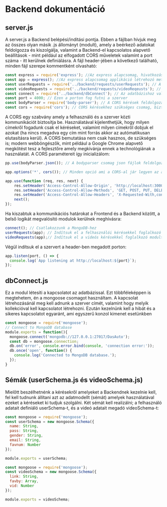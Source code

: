 # Backend dokumentáció

## server.js
A server.js a Backend belépési/indítási pontja. Ebben a fájlban hívjuk meg az összes olyan másik .js állományt (modult), amely a beérkező adatokat feldolgozza és kiszolgálja, valamint a Backend-el kapcsolatos alapvető beállítások - mint például az elfogadott CORS műveletek valamint a port száma - itt kerülnek definiálásra. A fájl header-jében a következő található, minden fájl szerepe kommentként olvasható:
```js
const express = require('express'); //Az express alapcsomag, hivatkozása kötelező a szerver használatához
const app = express(); //Az express alapcsomag applikáció létrehozó metódusa
const userRequests = require('../backend/requests/userRequests'); // A később bemutatásra kerülő, felhasználói kéréseket kezelő modul
const videoRequests = require('../backend/requests/videoReqeusts'); // A később bemutatásra kerülő, videókkal kapcsolatos kéréseket kezelő modul
const connect = require('../backend/dbConnect'); // Az adatbázishoz való csatlakozást megvalósító modul
const port = 4000; // Ezen a porton fog futni a szerver
const bodyParser = require('body-parser'); // A CORS kérések feldolgozását segítő csomag
const cors = require('cors'); // CORS kérésekhez szükséges csomag, biztonságos adatcserét biztosít
```
A CORS egy szabvány amely a felhasználó és a szerver közti kommunikációt biztosítja be. Használatával kijelenthetjük, hogy milyen címekről fogadunk csak el kéréseket, valamint milyen címekről dobjuk el azokat (ha nincs megadva egy cím mint forrás akkor az autómatikusan elutasításra kerül). A CORS bemutatása nem csak hasznos, de szükséges is; modern webböngészők, mint például a Google Chrome alapvető megkötést tesz a fejlesztőre amely megkívánja ennek a technológiának a használatát. A CORS paramétereit így inicializálom:
```js
pp.use(bodyParser.json()); // A bodyparser csomag json fájlok feldolgozását segítő metódusát hívjuk meg

app.options('*', cors()); // Minden opció ami a CORS-al jár legyen az alapértelmezett

app.use(function (req, res, next) {
    res.setHeader('Access-Control-Allow-Origin', 'http://localhost:3000'); // Csak a Frontend portjáról fogadunk el kéréseket
    res.setHeader('Access-Control-Allow-Methods', 'GET, POST, PUT, DELETE'); // Az elfogadott kérések a GET, POST, PUT, DELETE
    res.setHeader('Access-Control-Allow-Headers', 'X-Requested-With,content-type'); // A header tartalmazhat content-type valamint Requested-With adatokat
    next();
});
```
Ha kiszabtuk a kommunikációs határokat a Frontend és a Backend között, a belső logikát megvalósító modulok kerülnek meghívásra:
```js
connect(); // Csatlakozzunk a MongoDB-hez
userRequests(app); // Indítsuk el a felhasználói kérésekkel foglalkozó modult
videoRequests(app);// Indítsuk el a videós kérésekkel foglalkozó modult
```
Végül indítsuk el a szervert a header-ben megadott porton:
```js
app.listen(port, () => {
  console.log(`App listening at http://localhost:${port}`);
});
```

## dbConnect.js
Ez a modul létesíti a kapcsolatot az adatbázissal. Ezt többféleképpen is megtehetem, én a mongoose csomagot használtam. A kapcsolat létrehozásánál meg kell adnunk a szerver címét, valamint hogy melyik kollekcióval kell kapcsolatot létrehozni. Ezután kezelnünk kell a hibát és a sikeres kapcsolatot egyaránt, ami egyszerű konzol kimenet esetünkben
```js
const mongoose = require('mongoose');
// Connect to MongoDB database
module.exports = function(){
  mongoose.connect('mongodb://127.0.0.1:27017/DasAuto');
  const db = mongoose.connection;
  db.on('error', console.error.bind(console, 'connection error:'));
  db.once('open', function() {
    console.log('Connected to MongoDB database.');
  });
}
```

## Sémák (userSchema.js és videoSchema.js)
Mielőtt beszélhetnénk a kérésekről amelyeket a Backendnek kezelnie kell, fel kell tudnunk állítani azt az adatmodellt (sémát) amelyek használatával ezeket a kéréseket ki tudjuk szolgálni. Két sémát kell realizálni; a felhasználó adatait definiáló userSchema-t, és a videó adatait megadó videoSchema-t:
```js
const mongoose = require('mongoose');
const userSchema = new mongoose.Schema({
  name: String,
  pass: String,
  gender: String,
  email: String,
  favnum: Number
});

module.exports = userSchema;
```

```js
const mongoose = require('mongoose');
const videoSchema = new mongoose.Schema({
  link: String,
  favby: Array,
  vid: Number
});

module.exports = videoSchema;
```
